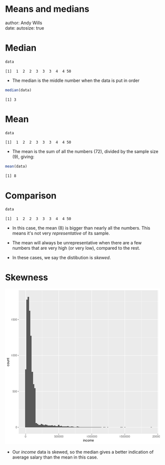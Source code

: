 Means and medians
========================================================
author: Andy Wills  
date: 
autosize: true



Median
======


```r
data
```

```
[1]  1  2  2  3  3  3  4  4 50
```

- The median is the middle number when the data is put in order


```r
median(data)
```

```
[1] 3
```

Mean
====


```r
data
```

```
[1]  1  2  2  3  3  3  4  4 50
```

- The mean is the sum of all the numbers (72), divided by the sample size (9), giving:


```r
mean(data)
```

```
[1] 8
```

Comparison
=====


```r
data
```

```
[1]  1  2  2  3  3  3  4  4 50
```

- In this case, the mean (8) is bigger than nearly all the numbers. This means it's not very _representative_ of its sample.

- The mean will always be unrepresentative when there are a few numbers that are very high (or very low), compared to the rest.

- In these cases, we say the distibution is _skewed_.

Skewness
====

![plot of chunk unnamed-chunk-7](mean-median-figure/unnamed-chunk-7-1.png)

- Our _income_ data is skewed, so the median gives a better indication of average salary than the mean in this case.

